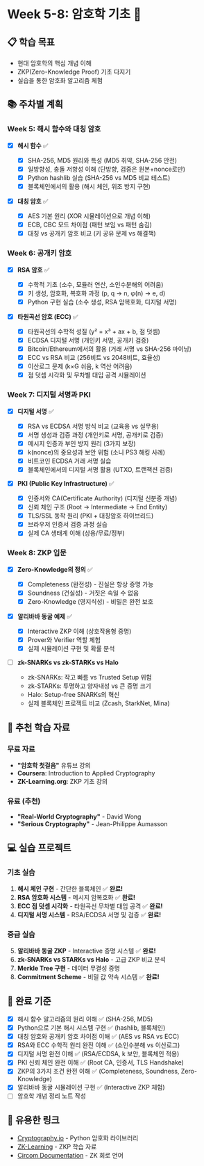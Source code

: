 # Week 5-8: 암호학 기초 🔐

## 📋 학습 목표

- 현대 암호학의 핵심 개념 이해
- ZKP(Zero-Knowledge Proof) 기초 다지기
- 실습을 통한 암호화 알고리즘 체험

## 📚 주차별 계획

### Week 5: 해시 함수와 대칭 암호

- [x] **해시 함수** ✅

  - [x] SHA-256, MD5 원리와 특성 (MD5 취약, SHA-256 안전)
  - [x] 일방향성, 충돌 저항성 이해 (단방향, 검증은 원본+nonce로만)
  - [x] Python hashlib 실습 (SHA-256 vs MD5 비교 테스트)
  - [x] 블록체인에서의 활용 (해시 체인, 위조 방지 구현)

- [x] **대칭 암호** ✅
  - [x] AES 기본 원리 (XOR 시뮬레이션으로 개념 이해)
  - [x] ECB, CBC 모드 차이점 (패턴 보임 vs 패턴 숨김)
  - [x] 대칭 vs 공개키 암호 비교 (키 공유 문제 vs 해결책)

### Week 6: 공개키 암호

- [x] **RSA 암호** ✅

  - [x] 수학적 기초 (소수, 모듈러 연산, 소인수분해의 어려움)
  - [x] 키 생성, 암호화, 복호화 과정 (p, q → n, φ(n) → e, d)
  - [x] Python 구현 실습 (소수 생성, RSA 암복호화, 디지털 서명)

- [x] **타원곡선 암호 (ECC)** ✅
  - [x] 타원곡선의 수학적 성질 (y² = x³ + ax + b, 점 덧셈)
  - [x] ECDSA 디지털 서명 (개인키 서명, 공개키 검증)
  - [x] Bitcoin/Ethereum에서의 활용 (거래 서명 vs SHA-256 마이닝)
  - [x] ECC vs RSA 비교 (256비트 vs 2048비트, 효율성)
  - [x] 이산로그 문제 (k×G 쉬움, k 역산 어려움)
  - [x] 점 덧셈 시각화 및 무차별 대입 공격 시뮬레이션

### Week 7: 디지털 서명과 PKI

- [x] **디지털 서명** ✅

  - [x] RSA vs ECDSA 서명 방식 비교 (교육용 vs 실무용)
  - [x] 서명 생성과 검증 과정 (개인키로 서명, 공개키로 검증)
  - [x] 메시지 인증과 부인 방지 원리 (3가지 보장)
  - [x] k(nonce)의 중요성과 보안 위험 (소니 PS3 해킹 사례)
  - [x] 비트코인 ECDSA 거래 서명 실습
  - [x] 블록체인에서의 디지털 서명 활용 (UTXO, 트랜잭션 검증)

- [x] **PKI (Public Key Infrastructure)** ✅
  - [x] 인증서와 CA(Certificate Authority) (디지털 신분증 개념)
  - [x] 신뢰 체인 구조 (Root → Intermediate → End Entity)
  - [x] TLS/SSL 동작 원리 (PKI + 대칭암호 하이브리드)
  - [x] 브라우저 인증서 검증 과정 실습
  - [x] 실제 CA 생태계 이해 (상용/무료/정부)

### Week 8: ZKP 입문

- [x] **Zero-Knowledge의 정의** ✅

  - [x] Completeness (완전성) - 진실은 항상 증명 가능
  - [x] Soundness (건실성) - 거짓은 속일 수 없음
  - [x] Zero-Knowledge (영지식성) - 비밀은 완전 보호

- [x] **알리바바 동굴 예제** ✅

  - [x] Interactive ZKP 이해 (상호작용형 증명)
  - [x] Prover와 Verifier 역할 체험
  - [x] 실제 시뮬레이션 구현 및 확률 분석

- [ ] **zk-SNARKs vs zk-STARKs vs Halo**
  - zk-SNARKs: 작고 빠름 vs Trusted Setup 위험
  - zk-STARKs: 투명하고 양자내성 vs 큰 증명 크기
  - Halo: Setup-free SNARKs의 혁신
  - 실제 블록체인 프로젝트 비교 (Zcash, StarkNet, Mina)

## 📖 추천 학습 자료

### 무료 자료

- **"암호학 첫걸음"** 유튜브 강의
- **Coursera**: Introduction to Applied Cryptography
- **ZK-Learning.org**: ZKP 기초 강의

### 유료 (추천)

- **"Real-World Cryptography"** - David Wong
- **"Serious Cryptography"** - Jean-Philippe Aumasson

## 💻 실습 프로젝트

### 기초 실습

1. **해시 체인 구현** - 간단한 블록체인 ✅ **완료!**
2. **RSA 암호화 시스템** - 메시지 암복호화 ✅ **완료!**
3. **ECC 점 덧셈 시각화** - 타원곡선 무차별 대입 공격 ✅ **완료!**
4. **디지털 서명 시스템** - RSA/ECDSA 서명 및 검증 ✅ **완료!**

### 중급 실습

5. **알리바바 동굴 ZKP** - Interactive 증명 시스템 ✅ **완료!**
6. **zk-SNARKs vs STARKs vs Halo** - 고급 ZKP 비교 분석
7. **Merkle Tree 구현** - 데이터 무결성 증명
8. **Commitment Scheme** - 비밀 값 약속 시스템 ✅ **완료!**

## 🎯 완료 기준

- [x] 해시 함수 알고리즘의 원리 이해 ✅ (SHA-256, MD5)
- [x] Python으로 기본 해시 시스템 구현 ✅ (hashlib, 블록체인)
- [x] 대칭 암호와 공개키 암호 차이점 이해 ✅ (AES vs RSA vs ECC)
- [x] RSA와 ECC 수학적 원리 완전 이해 ✅ (소인수분해 vs 이산로그)
- [x] 디지털 서명 완전 이해 ✅ (RSA/ECDSA, k 보안, 블록체인 적용)
- [x] PKI 신뢰 체인 완전 이해 ✅ (Root CA, 인증서, TLS Handshake)
- [x] ZKP의 3가지 조건 완전 이해 ✅ (Completeness, Soundness, Zero-Knowledge)
- [x] 알리바바 동굴 시뮬레이션 구현 ✅ (Interactive ZKP 체험)
- [ ] 암호학 개념 정리 노트 작성

## 🔗 유용한 링크

- [Cryptography.io](https://cryptography.io/) - Python 암호화 라이브러리
- [ZK-Learning](https://zk-learning.org/) - ZKP 학습 자료
- [Circom Documentation](https://docs.circom.io/) - ZK 회로 언어

